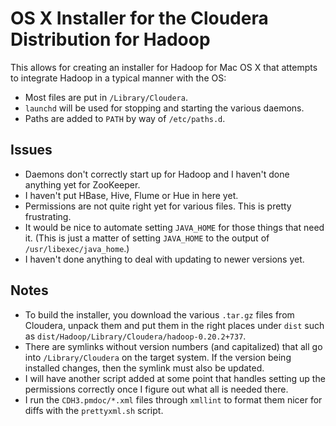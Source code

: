 OS X Installer for the Cloudera Distribution for Hadoop
=======================================================

This allows for creating an installer for Hadoop for Mac OS X that attempts to integrate Hadoop in a typical manner with the OS:

 * Most files are put in `/Library/Cloudera`.
 * `launchd` will be used for stopping and starting the various daemons.
 * Paths are added to `PATH` by way of `/etc/paths.d`.

Issues
------

 * Daemons don't correctly start up for Hadoop and I haven't done anything yet for ZooKeeper.
 * I haven't put HBase, Hive, Flume or Hue in here yet.
 * Permissions are not quite right yet for various files. This is pretty frustrating.
 * It would be nice to automate setting `JAVA_HOME` for those things that need it. (This is just a matter of setting `JAVA_HOME` to the output of `/usr/libexec/java_home`.)
 * I haven't done anything to deal with updating to newer versions yet.

Notes
-----

 * To build the installer, you download the various `.tar.gz` files from Cloudera, unpack them and put them in the right places under `dist` such as `dist/Hadoop/Library/Cloudera/hadoop-0.20.2+737`.
 * There are symlinks without version numbers (and capitalized) that all go into `/Library/Cloudera` on the target system. If the version being installed changes, then the symlink must also be updated.
 * I will have another script added at some point that handles setting up the permissions correctly once I figure out what all is needed there.
 * I run the `CDH3.pmdoc/*.xml` files through `xmllint` to format them nicer for diffs with the `prettyxml.sh` script.

